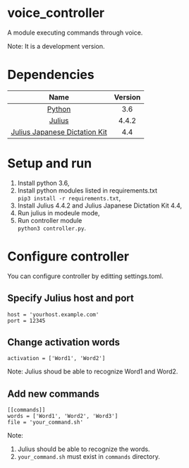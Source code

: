 # voice_controller

A module executing commands through voice.

Note: It is a development version.

# Dependencies

| Name   | Version    |
|:-----:|:-----------:|
| [Python](https://www.python.org/) | 3.6 |
| [Julius](https://github.com/julius-speech/julius) | 4.4.2      |
| [Julius Japanese Dictation Kit](https://github.com/julius-speech/dictation-kit) | 4.4 |

# Setup and run

1. Install python 3.6,
2. Install python modules listed in requirements.txt <br>```pip3 install -r requirements.txt```,
3. Install Julius 4.4.2 and Julius Japanese Dictation Kit 4.4,
4. Run julius in modeule mode,
5. Run controller module<br>```python3 controller.py```.

# Configure controller

You can configure controller by editting settings.toml.

## Specify Julius host and port

```
host = 'yourhost.example.com'
port = 12345
```

## Change activation words

```
activation = ['Word1', 'Word2']
```

Note: Julius shoud be able to recognize Word1 and Word2.

## Add new commands

```
[[commands]]
words = ['Word1', 'Word2', 'Word3']
file = 'your_command.sh'
```

Note: 

1. Julius should be able to recognize the words.
2. ```your_command.sh``` must exist in ```commands``` directory.
